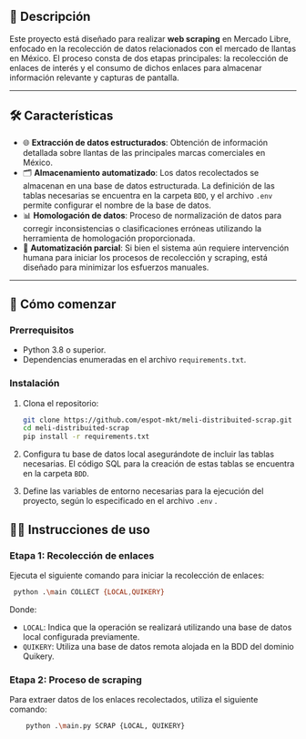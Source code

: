 
## 📖 Descripción

Este proyecto está diseñado para realizar **web scraping** en Mercado Libre, enfocado en la recolección de datos relacionados con el mercado de llantas en México. El proceso consta de dos etapas principales: la recolección de enlaces de interés y el consumo de dichos enlaces para almacenar información relevante y capturas de pantalla.

---

## 🛠️ Características

- 🌐 **Extracción de datos estructurados**: Obtención de información detallada sobre llantas de las principales marcas comerciales en México.
- 🗂️ **Almacenamiento automatizado**: Los datos recolectados se almacenan en una base de datos estructurada. La definición de las tablas necesarias se encuentra en la carpeta `BDD`, y el archivo `.env` permite configurar el nombre de la base de datos.
- 📊 **Homologación de datos**: Proceso de normalización de datos para corregir inconsistencias o clasificaciones erróneas utilizando la herramienta de homologación proporcionada.
- 🔄 **Automatización parcial**: Si bien el sistema aún requiere intervención humana para iniciar los procesos de recolección y scraping, está diseñado para minimizar los esfuerzos manuales.

---

## 🚀 Cómo comenzar

### Prerrequisitos

- Python 3.8 o superior.
- Dependencias enumeradas en el archivo `requirements.txt`.

### Instalación

1. Clona el repositorio:

   ```bash
   git clone https://github.com/espot-mkt/meli-distribuited-scrap.git
   cd meli-distribuited-scrap
   pip install -r requirements.txt
   ```

2. Configura tu base de datos local asegurándote de incluir las tablas necesarias. El código SQL para la creación de estas tablas se encuentra en la carpeta `BDD`.

3. Define las variables de entorno necesarias para la ejecución del proyecto, según lo especificado en el archivo `.env` .

## 🧑‍💻 Instrucciones de uso

### Etapa 1: Recolección de enlaces

Ejecuta el siguiente comando para iniciar la recolección de enlaces:
    
   ```bash
    python .\main COLLECT {LOCAL,QUIKERY}
```

Donde:

- `LOCAL`: Indica que la operación se realizará utilizando una base de datos local configurada previamente.
- `QUIKERY`: Utiliza una base de datos remota alojada en la BDD del dominio Quikery.

### Etapa 2: Proceso de scraping

Para extraer datos de los enlaces recolectados, utiliza el siguiente comando:

```bash
    python .\main.py SCRAP {LOCAL, QUIKERY}
```
